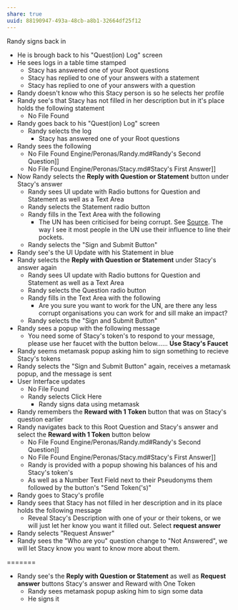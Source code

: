 ```yaml
---
share: true
uuid: 88190947-493a-48cb-a8b1-32664df25f12
---
```

Randy signs back in
* He is brough back to his "Quest(ion) Log" screen
* He sees logs in a table time stamped
	* Stacy has answered one of your Root questions
	* Stacy has replied to one of your answers with a statement
	* Stacy has replied to one of your answers with a question
* Randy doesn't know who this Stacy person is so he selects her profile
* Randy see's that Stacy has not filled in her description but in it's place holds the following statement
	* No File Found
* Randy goes back to his "Quest(ion) Log" screen
	* Randy selects the log
		* Stacy has answered one of your Root questions
* Randy sees the following
	* No File Found Engine/Peronas/Randy.md#Randy's Second Question]]
	* No File Found Engine/Peronas/Stacy.md#Stacy's First Answer]]
* Now Randy selects the **Reply with Question or Statement** button under Stacy's answer
	* Randy sees UI update with Radio buttons for Question and Statement as well as a Text Area
	* Randy selects the Statement radio button
	* Randy fills in the Text Area with the following
		* The UN has been criticised for being corrupt. See [Source](https://en.wikipedia.org/wiki/Criticism_of_the_United_Nations). The way I see it most people in the UN use their influence to line their pockets.
	* Randy selects the "Sign and Submit Button"
* Randy see's the UI Update with his Statement in blue
* Randy selects the **Reply with Question or Statement** under Stacy's answer again
	* Randy sees UI update with Radio buttons for Question and Statement as well as a Text Area
	* Randy selects the Question radio button
	* Randy fills in the Text Area with the following
		* Are you sure you want to work for the UN, are there any less corrupt organisations you can work for and sill make an impact?
	* Randy selects the "Sign and Submit Button"
* Randy sees a popup with the following message
	* You need some of Stacy's token's to respond to your message, please use her faucet with the button below...... **Use Stacy's Faucet**
* Randy seems metamask popup asking him to sign something to recieve Stacy's tokens
* Randy selects the "Sign and Submit Button" again, receives a metamask popup, and the message is sent
* User Interface updates 
	* No File Found
	* Randy selects Click Here
		* Randy signs data using metamask
* Randy remembers the **Reward with 1 Token** button that was on Stacy's question earlier
* Randy navigates back to this Root Question and Stacy's answer and select the **Reward with 1 Token** button below
	* No File Found Engine/Peronas/Randy.md#Randy's Second Question]]
	* No File Found Engine/Peronas/Stacy.md#Stacy's First Answer]]
	* Randy is provided with a popup showing his balances of his and Stacy's token's
	* As well as a Number Text Field next to their Pseudonyms them followed by the button's "Send Token('s)"
* Randy goes to Stacy's profile
* Randy sees that Stacy has not filled in her description and in its place holds the following message
	* Reveal Stacy's Description with one of your or their tokens, or we will just let her know you want it filled out. Select **request answer** 
* Randy selects "Request Answer"
* Randy sees the "Who are you" question change to "Not Answered", we will let Stacy know you want to know more about them.

=======
* Randy see's the **Reply with Question or Statement**  as well as **Request answer** buttons Stacy's answer and Reward with One Token
	* Randy sees metamask popup asking him to sign some data
	* He signs it